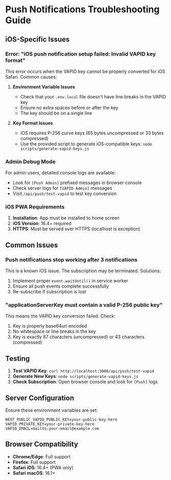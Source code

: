 # Push Notifications Troubleshooting Guide

## iOS-Specific Issues

### Error: "iOS push notification setup failed: Invalid VAPID key format"

This error occurs when the VAPID key cannot be properly converted for iOS Safari. Common causes:

1. **Environment Variable Issues**
   - Check that your `.env.local` file doesn't have line breaks in the VAPID key
   - Ensure no extra spaces before or after the key
   - The key should be on a single line

2. **Key Format Issues**
   - iOS requires P-256 curve keys (65 bytes uncompressed or 33 bytes compressed)
   - Use the provided script to generate iOS-compatible keys: `node scripts/generate-vapid-keys.js`

### Admin Debug Mode

For admin users, detailed console logs are available:
- Look for `[Push Admin]` prefixed messages in browser console
- Check server logs for `[VAPID Admin]` messages
- Visit `/api/push/test-vapid` to test key conversion

### iOS PWA Requirements

1. **Installation**: App must be installed to home screen
2. **iOS Version**: 16.4+ required
3. **HTTPS**: Must be served over HTTPS (localhost is exception)

## Common Issues

### Push notifications stop working after 3 notifications

This is a known iOS issue. The subscription may be terminated. Solutions:
1. Implement proper `event.waitUntil()` in service worker
2. Ensure all push events complete successfully
3. Re-subscribe if subscription is lost

### "applicationServerKey must contain a valid P-256 public key"

This means the VAPID key conversion failed. Check:
1. Key is properly base64url encoded
2. No whitespace or line breaks in the key
3. Key is exactly 87 characters (uncompressed) or 43 characters (compressed)

## Testing

1. **Test VAPID Key**: `curl http://localhost:3000/api/push/test-vapid`
2. **Generate New Keys**: `node scripts/generate-vapid-keys.js`
3. **Check Subscription**: Open browser console and look for `[Push]` logs

## Server Configuration

Ensure these environment variables are set:
```
NEXT_PUBLIC_VAPID_PUBLIC_KEY=your-public-key-here
VAPID_PRIVATE_KEY=your-private-key-here
VAPID_EMAIL=mailto:your-email@example.com
```

## Browser Compatibility

- **Chrome/Edge**: Full support
- **Firefox**: Full support
- **Safari iOS**: 16.4+ (PWA only)
- **Safari macOS**: 16.1+ 
